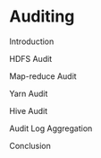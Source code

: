 # Auditing

Introduction

HDFS Audit

Map-reduce Audit

Yarn Audit

Hive Audit

Audit Log Aggregation

Conclusion



